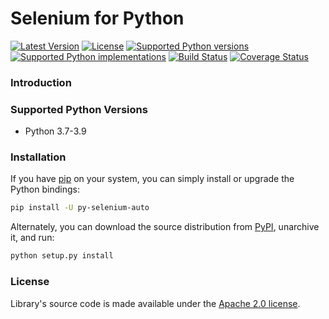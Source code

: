 # Selenium for Python

[![Latest Version](https://img.shields.io/pypi/v/py_selenium_auto.svg)](https://pypi.org/project/py-selenium-auto/)
[![License](https://img.shields.io/pypi/l/py_selenium_auto.svg)](https://pypi.org/project/py-selenium-auto/)
[![Supported Python versions](https://img.shields.io/pypi/pyversions/py_selenium_auto.svg)](https://pypi.org/project/py-selenium-auto/)
[![Supported Python implementations](https://img.shields.io/pypi/implementation/py_selenium_auto.svg)](https://pypi.org/project/py-selenium-auto/)
[![Build Status](https://github.com/Polmik/py-selenium-auto/actions/workflows/tests.yml/badge.svg)](https://github.com/Polmik/py-selenium-auto/actions/workflows/tests.yml)
[![Coverage Status](https://codecov.io/gh/Polmik/py-selenium-auto/branch/main/graph/badge.svg)](https://codecov.io/gh/Polmik/py-selenium-auto)

### Introduction


### Supported Python Versions

* Python 3.7-3.9

### Installation 

If you have [pip](https://pip.pypa.io/en/stable/) on your system, you can simply install or upgrade the Python bindings:

```bash
pip install -U py-selenium-auto
```

Alternately, you can download the source distribution from [PyPI](https://pypi.org/project/py-selenium-auto/#files), unarchive it, and run:

```bash
python setup.py install
```


### License
Library's source code is made available under the [Apache 2.0 license](https://github.com/Polmik/py-selenium-auto/blob/main/LICENSE).